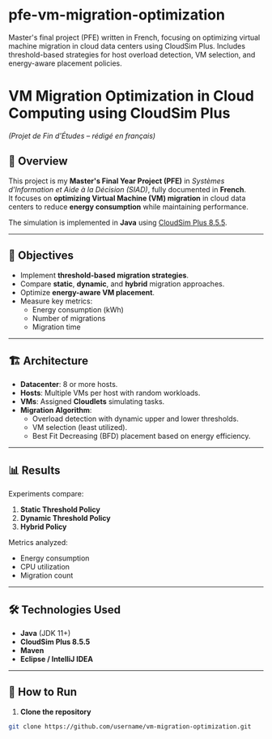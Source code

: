 # pfe-vm-migration-optimization
Master's final project (PFE) written in French, focusing on optimizing virtual machine migration in cloud data centers using CloudSim Plus.  Includes threshold-based strategies for host overload detection, VM selection, and energy-aware placement policies.


# VM Migration Optimization in Cloud Computing using CloudSim Plus  
*(Projet de Fin d'Études – rédigé en français)*

## 📌 Overview
This project is my **Master's Final Year Project (PFE)** in *Systèmes d’Information et Aide à la Décision (SIAD)*, fully documented in **French**.  
It focuses on **optimizing Virtual Machine (VM) migration** in cloud data centers to reduce **energy consumption** while maintaining performance.

The simulation is implemented in **Java** using [CloudSim Plus 8.5.5](https://cloudsimplus.org/).

---

## 🎯 Objectives
- Implement **threshold-based migration strategies**.
- Compare **static**, **dynamic**, and **hybrid** migration approaches.
- Optimize **energy-aware VM placement**.
- Measure key metrics:  
  - Energy consumption (kWh)  
  - Number of migrations  
  - Migration time

---

## 🏗️ Architecture
- **Datacenter**: 8 or more hosts.
- **Hosts**: Multiple VMs per host with random workloads.
- **VMs**: Assigned **Cloudlets** simulating tasks.
- **Migration Algorithm**:  
  - Overload detection with dynamic upper and lower thresholds.  
  - VM selection (least utilized).  
  - Best Fit Decreasing (BFD) placement based on energy efficiency.

---

## 📊 Results
Experiments compare:
1. **Static Threshold Policy**
2. **Dynamic Threshold Policy**
3. **Hybrid Policy**

Metrics analyzed:
- Energy consumption
- CPU utilization
- Migration count

---

## 🛠️ Technologies Used
- **Java** (JDK 11+)
- **CloudSim Plus 8.5.5**
- **Maven**
- **Eclipse / IntelliJ IDEA**

---

## 🚀 How to Run
1. **Clone the repository**
```bash
git clone https://github.com/username/vm-migration-optimization.git
